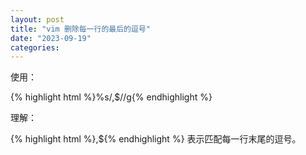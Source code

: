 ```yaml
---
layout: post
title: "vim 删除每一行的最后的逗号"
date: "2023-09-19"
categories: 
---
```

<p>使用：</p>
<p>{% highlight html %}%s/,$//g{% endhighlight %}</p>
<p>理解：</p>
<p>{% highlight html %},${% endhighlight %} 表示匹配每一行末尾的逗号。</p>
